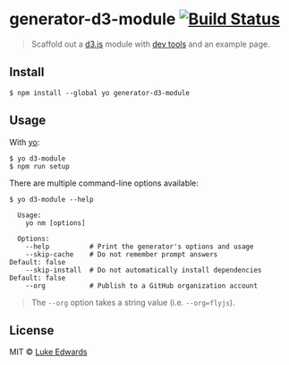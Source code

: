 # generator-d3-module [![Build Status](https://travis-ci.org/lukeed/generator-d3-module.svg?branch=master)](https://travis-ci.org/lukeed/generator-d3-module)

> Scaffold out a [d3.js](https://d3js.org/) module with [dev tools](https://github.com/lukeed/browser-module-env) and an example page.


## Install

```
$ npm install --global yo generator-d3-module
```


## Usage

With [yo](https://github.com/yeoman/yo):

```
$ yo d3-module
$ npm run setup
```

There are multiple command-line options available:

```
$ yo d3-module --help

  Usage:
    yo nm [options]

  Options:
    --help          # Print the generator's options and usage
    --skip-cache    # Do not remember prompt answers                      Default: false
    --skip-install  # Do not automatically install dependencies           Default: false
    --org           # Publish to a GitHub organization account
```

> The `--org` option takes a string value (i.e. `--org=flyjs`).


## License

MIT © [Luke Edwards](https://lukeed.com)
